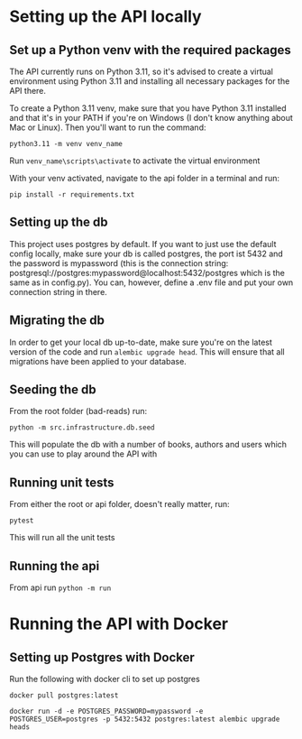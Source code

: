 # Setting up the API locally

## Set up a Python venv with the required packages

The API currently runs on Python 3.11, so it's advised to create a virtual environment using Python 3.11 and installing all necessary packages for the API there.

To create a Python 3.11 venv, make sure that you have Python 3.11 installed and that it's in your PATH if you're on Windows (I don't know anything about Mac or Linux). Then you'll want to run the command:

`python3.11 -m venv venv_name`

Run `venv_name\scripts\activate` to activate the virtual environment

With your venv activated, navigate to the api folder in a terminal and run:

`pip install -r requirements.txt`

## Setting up the db

This project uses postgres by default. If you want to just use the default config locally, make sure your db is called postgres, the port ist 5432 and the password is mypassword (this is the connection string: postgresql://postgres:mypassword@localhost:5432/postgres which is the same as in config.py). You can, however, define a .env file and put your own connection string in there.

## Migrating the db

In order to get your local db up-to-date, make sure you're on the latest version of the code and run `alembic upgrade head`. This will ensure that all migrations have been applied to your database.

## Seeding the db

From the root folder (bad-reads) run:

`python -m src.infrastructure.db.seed`

This will populate the db with a number of books, authors and users which you can use to play around the API with

## Running unit tests

From either the root or api folder, doesn't really matter, run:

`pytest`

This will run all the unit tests

## Running the api

From api run `python -m run`

# Running the API with Docker

## Setting up Postgres with Docker

Run the following with docker cli to set up postgres

`docker pull postgres:latest`

`docker run -d -e POSTGRES_PASSWORD=mypassword -e POSTGRES_USER=postgres -p 5432:5432 postgres:latest
alembic upgrade heads`
